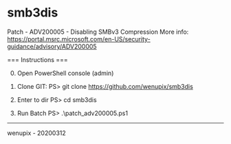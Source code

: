 # smb3dis

Patch - ADV200005 - Disabling SMBv3 Compression
More info: https://portal.msrc.microsoft.com/en-US/security-guidance/advisory/ADV200005

=== Instructions ===

0. Open PowerShell console (admin)

1. Clone GIT:
PS> git clone https://github.com/wenupix/smb3dis

2. Enter to dir
PS> cd smb3dis

3. Run Batch
PS> .\patch_adv200005.ps1


----------------------------------
wenupix - 20200312
